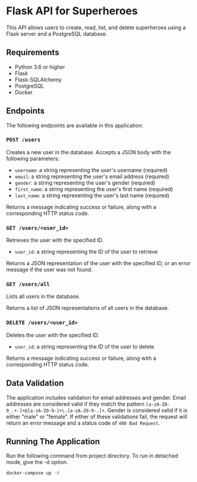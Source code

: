 # Flask API for Superheroes

This API allows users to create, read, list, and delete  superheroes using a Flask server and a PostgreSQL database.

## Requirements

* Python 3.6 or higher
* Flask
* Flask-SQLAlchemy
* PostgreSQL
* Docker

## Endpoints

The following endpoints are available in this application:

### `POST /users`

Creates a new user in the database. Accepts a JSON body with the following parameters:

- `username`: a string representing the user's username (required)
- `email`: a string representing the user's email address (required)
- `gender`: a string representing the user's gender (required)
- `first_name`: a string representing the user's first name (required)
- `last_name`: a string representing the user's last name (required)

Returns a message indicating success or failure, along with a corresponding HTTP status code.

### `GET /users/<user_id>`

Retrieves the user with the specified ID.

- `user_id`: a string representing the ID of the user to retrieve

Returns a JSON representation of the user with the specified ID, or an error message if the user was not found.

### `GET /users/all`

Lists all users in the database.

Returns a list of JSON representations of all users in the database.

### `DELETE /users/<user_id>`

Deletes the user with the specified ID.

- `user_id`: a string representing the ID of the user to delete

Returns a message indicating success or failure, along with a corresponding HTTP status code.

## Data Validation

The application includes validation for email addresses and gender. Email addresses are considered valid if they match the pattern `[a-zA-Z0-9_.+-]+@[a-zA-Z0-9-]+\.[a-zA-Z0-9-.]+`. Gender is considered valid if it is either "male" or "female". If either of these validations fail, the request will return an error message and a status code of `400 Bad Request`.


## Running The Application

Run the following command from project directory.
To run in detached mode, give the -d option.
```bash
docker-compose up -d
```

